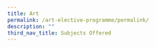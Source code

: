```yaml
---
title: Art
permalink: /art-elective-programme/permalink/
description: ""
third_nav_title: Subjects Offered
---
```

